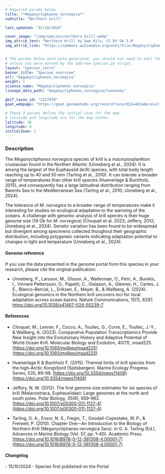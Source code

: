 ```yaml
---
# Required params below
title: "*Meganyctiphanes norvegica*"
subtitle: "Northern krill"

last_updated: "22/10/2024"

cover_image: "/img/species/northern_krill.webp"
img_attrib_text: "Northern Krill by Uwe Kils, CC BY-SA 3.0"
img_attrib_link: "https://commons.wikimedia.org/wiki/File:Meganyctiphanes_norvegica.jpg"


# The params below were auto-generated, you should not need to edit them...
# unless you were warned by the add-new-species.py script.
layout: "species_intro"
banner_title: "Species overview"
url: "meganyctiphanes_norvegica"
weight: 1
science_name: "Meganyctiphanes norvegica"
lineage_data_path: "meganyctiphanes_norvegica/taxonomy"

gbif_taxon_id: "2227978"
goat_webpage: "https://goat.genomehubs.org/record?recordId=48144&result=taxon&taxonomy=ncbi#Meganyctiphanes%20norvegica"

# These 3 params define the initial view for the map
# latitude and longitude are for the map center.
latitude: 30
longitude: 0
initialZoom: 1
---
```


### Description

The *Meganyctiphanes norvegica* species of krill is a macrozooplankton crustacean found in the Northen Atlantic (Unneberg et al., 2024). It is among the largest of the Euphausiid (krill) species, with total body length reaching up to 40 and 50 mm (Tarling et al., 2010). It can tolerate a broader range of temperatures than other krill species (Huenerlage & Buchholz, 2015), and consequently has a large latitudinal distribution ranging from Barents Sea to the Mediterranean Sea (Tarling et al., 2010; Unneberg et al., 2024).

The tolerance of *M. norvegica* to a broader range of temperatures make it interesting for studies on ecological adaptation to the warming of the oceans. A challenge with genomic analysis of krill species is their huge genome size (19 Gb for *M. norvegica*) (Choquet et al. 2023; Jeffery, 2012; Unneberg et al., 2024). Genetic variation has been found to be widespread but divergent among specimens collected thoughout their geographic distribution, including polygeneic variants indicating adaptation potential to changes in light and temperature (Unneberg et al., 2024).

#### Genome reference

If you use the data presented in the genome portal from this species in your research, please cite the original publication:

- <p> Unneberg, P., Larsson, M., Olsson, A., Wallerman, O., Petri, A., Bunikis, I., Vinnere Pettersson, O., Papetti, C., Gislason, A., Glenner, H., Cartes, J. E., Blanco-Bercial, L., Eriksen, E., Meyer, B., & Wallberg, A. (2024). Ecological genomics in the Northern krill uncovers loci for local adaptation across ocean basins. Nature Communications, 15(1), 6297. <a href="https://doi.org/10.1038/s41467-024-50239-7"> https://doi.org/10.1038/s41467-024-50239-7</a></p>

#### References

- Choquet, M., Lenner, F., Cocco, A., Toullec, G., Corre, E., Toullec, J.-Y., & Wallberg, A. (2023). Comparative Population Transcriptomics Provide New Insight into the Evolutionary History and Adaptive Potential of World Ocean Krill. Molecular Biology and Evolution, 40(11), msad225. [https://doi.org/10.1093/molbev/msad225](https://doi.org/10.1093/molbev/msad225)

- Huenerlage K & Buchholz F. (2015). Thermal limits of krill species from the high-Arctic Kongsfjord (Spitsbergen). Marine Ecology Progress Series, 535, 89–98. [https://doi.org/10.3354/meps11408](https://doi.org/10.3354/meps11408)

- Jeffery, N. W. (2012). The first genome size estimates for six species of krill (Malacostraca, Euphausiidae): Large genomes at the north and south poles. Polar Biology, 35(6), 959–962. [https://doi.org/10.1007/s00300-011-1137-4](https://doi.org/10.1007/s00300-011-1137-4)

- Tarling, G. A., Ensor, N. S., Fregin, T., Goodall-Copestake, W. P., & Fretwell, P. (2010). Chapter One—An Introduction to the Biology of Northern Krill (Meganyctiphanes norvegica Sars). In G. A. Tarling (Ed.), Advances in Marine Biology (Vol. 57, pp. 1–40). Academic Press. [https://doi.org/10.1016/B978-0-12-381308-4.00001-7](https://doi.org/10.1016/B978-0-12-381308-4.00001-7)

#### Changelog

<p> - 15/10/2024 - Species first published on the Portal </p>
